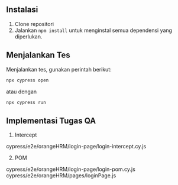 ## Instalasi

1. Clone repositori
2. Jalankan `npm install` untuk menginstal semua dependensi yang diperlukan.

## Menjalankan Tes

Menjalankan tes, gunakan perintah berikut:

```sh
npx cypress open
```

atau dengan

```sh
npx cypress run
```

## Implementasi Tugas QA

1. Intercept

  cypress/e2e/orangeHRM/login-page/login-intercept.cy.js
     
2. POM

  cypress/e2e/orangeHRM/login-page/login-pom.cy.js
  cypress/e2e/orangeHRM/pages/loginPage.js
